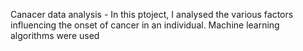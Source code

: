  Canacer data analysis -  In this ptoject, I analysed the various factors influencing the onset of cancer in an individual. Machine learning algorithms were used 
